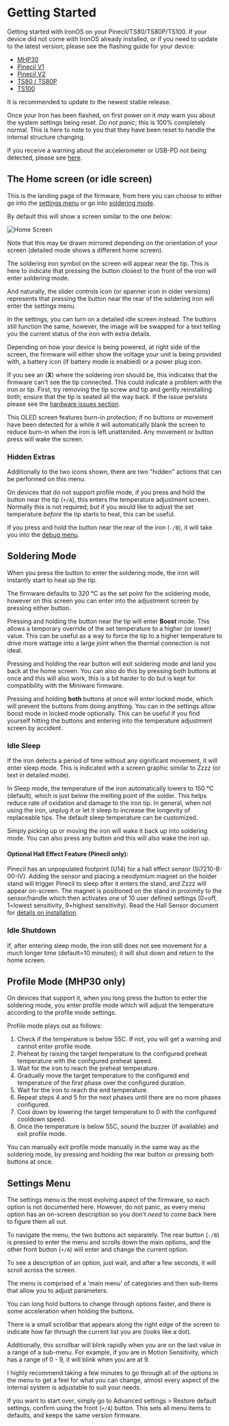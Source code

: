 # Getting Started

Getting started with IronOS on your Pinecil/TS80/TS80P/TS100.
If your device did not come with IronOS already installed, or if you need to update to the latest version; please see the flashing guide for your device:

- [MHP30](https://ralim.github.io/IronOS/Flashing/MHP30)
- [Pinecil V1](https://ralim.github.io/IronOS/Flashing/Pinecil%20V1/)
- [Pinecil V2](https://ralim.github.io/IronOS/Flashing/Pinecil%20V2/)
- [TS80 / TS80P](https://ralim.github.io/IronOS/Flashing/TS80%28P%29/)
- [TS100](https://ralim.github.io/IronOS/Flashing/TS100)

It is recommended to update to the newest stable release.

Once your Iron has been flashed, on first power on it _may_ warn you about the system settings being reset.
_Do not panic_; this is 100% completely normal. This is here to note to you that they have been reset to handle the internal structure changing.

If you receive a warning about the accelerometer or USB-PD not being detected, please see [here](https://ralim.github.io/IronOS/HardwareIssues/).

## The Home screen (or idle screen)

This is the landing page of the firmware, from here you can choose to either go into the [settings menu](#Settings-Menu) or go into [soldering mode](#Soldering-Mode).

By default this will show a screen similar to the one below:

![Home Screen](https://raw.githubusercontent.com/Ralim/IronOS/dev/Documentation/images/HomeScreen.png)

Note that this may be drawn mirrored depending on the orientation of your screen (detailed mode shows a different home screen).

The soldering iron symbol on the screen will appear near the tip. This is here to indicate that pressing the button closest to the front of the iron will enter soldering mode.

And naturally, the slider controls icon (or spanner icon in older versions) represents that pressing the button near the rear of the soldering iron will enter the settings menu.

In the settings, you can turn on a detailed idle screen instead. The buttons still function the same, however, the image will be swapped for a text telling you the current status of the iron with extra details.

Depending on how your device is being powered, at right side of the screen, the firmware will either show the voltage your unit is being provided with, a battery icon (if battery mode is enabled) or a power plug icon.

If you see an (**X**) where the soldering iron should be, this indicates that the firmware can't see the tip connected. This could indicate a problem with the iron or tip. First, try removing the tip screw and tip and gently reinstalling both; ensure that the tip is seated all the way back. If the issue persists please see the [hardware issues section](https://ralim.github.io/IronOS/HardwareIssues/).

This OLED screen features burn-in protection; if no buttons or movement have been detected for a while it will automatically blank the screen to reduce burn-in when the iron is left unattended. Any movement or button press will wake the screen.

### Hidden Extras

Additionally to the two icons shown, there are two "hidden" actions that can be performed on this menu.

On devices that do not support profile mode, if you press and hold the button near the tip (`+/A`), this enters the temperature adjustment screen. Normally this is not required; but if you would like to adjust the set temperature _before_ the tip starts to heat, this can be useful.

If you press and hold the button near the rear of the iron (`-/B`), it will take you into the [debug menu](https://ralim.github.io/IronOS/DebugMenu/).

## Soldering Mode

When you press the button to enter the soldering mode, the iron will instantly start to heat up the tip.

The firmware defaults to 320 °C as the set point for the soldering mode, however on this screen you can enter into the adjustment screen by pressing either button.

Pressing and holding the button near the tip will enter **Boost** mode. This allows a temporary override of the set temperature to a higher (or lower) value. This can be useful as a way to force the tip to a higher temperature to drive more wattage into a large joint when the thermal connection is not ideal.

Pressing and holding the rear button will exit soldering mode and land you back at the home screen. You can also do this by pressing both buttons at once and this will also work, this is a bit harder to do but is kept for compatibility with the Miniware firmware.

Pressing and holding **both** buttons at once will enter locked mode, which will prevent the buttons from doing anything. You can in the settings allow boost mode in locked mode optionally. This can be useful if you find yourself hitting the buttons and entering into the temperature adjustment screen by accident.

### Idle Sleep

If the iron detects a period of time without any significant movement, it will enter sleep mode. This is indicated with a screen graphic similar to Zzzz (or text in detailed mode).

In Sleep mode, the temperature of the iron automatically lowers to 150 °C (default), which is just below the melting point of the solder. This helps reduce rate of oxidation and damage to the iron tip. In general, when not using the iron, unplug it or let it sleep to increase the longevity of replaceable tips. The default sleep temperature can be customized.

Simply picking up or moving the iron will wake it back up into soldering mode. You can also press any button and this will also wake the iron up.

#### Optional Hall Effect Feature (Pinecil only):

Pinecil has an unpopulated footprint (U14) for a hall effect sensor (Si7210-B-00-IV). Adding the sensor and placing a neodymium magnet on the holder stand will trigger Pinecil to sleep after it enters the stand, and Zzzz will appear on-screen. The magnet is positioned on the stand in proximity to the sensor/handle which then activates one of 10 user defined settings (0=off, 1=lowest sensitivity, 9=highest sensitivity). Read the Hall Sensor document for [details on installation](https://ralim.github.io/IronOS/HallSensor/).

### Idle Shutdown

If, after entering sleep mode, the iron still does not see movement for a much longer time (default=10 minutes); it will shut down and return to the home screen.

## Profile Mode (MHP30 only)

On devices that support it, when you long press the button to enter the soldering mode, you enter profile mode which will adjust the temperature according to the profile mode settings.

Profile mode plays out as follows:

1. Check if the temperature is below 55C. If not, you will get a warning and cannot enter profile mode.
2. Preheat by raising the target temperature to the configured preheat temperature with the configured preheat speed.
3. Wait for the iron to reach the preheat temperature.
4. Gradually move the target temperature to the configured end temperature of the first phase over the configured duration. 
5. Wait for the iron to reach the end temperature. 
6. Repeat steps 4 and 5 for the next phases until there are no more phases configured.
7. Cool down by lowering the target temperature to 0 with the configured cooldown speed. 
8. Once the temperature is below 55C, sound the buzzer (if available) and exit profile mode. 

You can manually exit profile mode manually in the same way as the soldering mode, by pressing and holding the rear button or pressing both buttons at once.

## Settings Menu

The settings menu is the most evolving aspect of the firmware, so each option is not documented here. However, do not panic, as every menu option has an on-screen description so you don't _need_ to come back here to figure them all out.

To navigate the menu, the two buttons act separately.
The rear button (`-/B`) is pressed to enter the menu and scrolls down the main options, and the other front button (`+/A`) will enter and change the current option.

To see a description of an option, just wait, and after a few seconds, it will scroll across the screen.

The menu is comprised of a 'main menu' of categories and then sub-items that allow you to adjust parameters.

You can long hold buttons to change through options faster, and there is some acceleration when holding the buttons.

There is a small scrollbar that appears along the right edge of the screen to indicate how far through the current list you are (looks like a dot).

Additionally, this scrollbar will blink rapidly when you are on the last value in a range of a sub-menu. For example, if you are in Motion Sensitivity, which has a range of 0 - 9, it will blink when you are at 9.

I highly recommend taking a few minutes to go through all of the options in the menu to get a feel for what you can change, almost every aspect of the internal system is adjustable to suit your needs.

If you want to start over, simply go to Advanced settings > Restore default settings, confirm using the front (`+/A`) button. This sets all menu items to defaults, and keeps the same version firmware.
